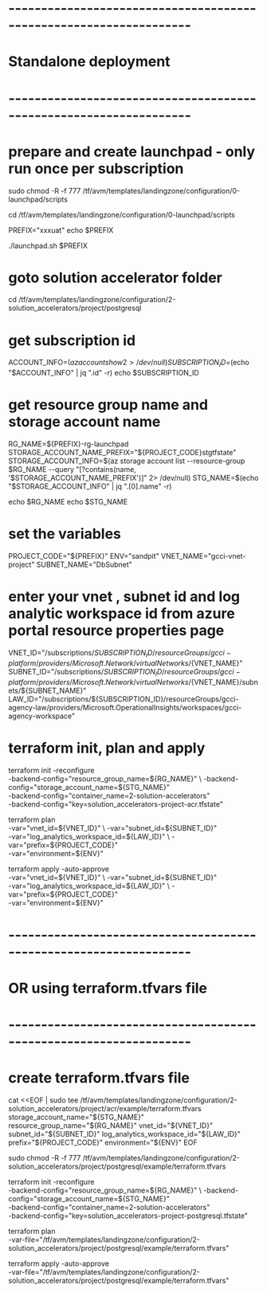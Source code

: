 # ------------------------------------------------------------------
# Standalone deployment 
# ------------------------------------------------------------------

# prepare and create launchpad - only run once per subscription

sudo chmod -R -f 777 /tf/avm/templates/landingzone/configuration/0-launchpad/scripts

cd /tf/avm/templates/landingzone/configuration/0-launchpad/scripts

PREFIX="xxxuat"
echo $PREFIX

./launchpad.sh $PREFIX

# goto solution accelerator folder
cd /tf/avm/templates/landingzone/configuration/2-solution_accelerators/project/postgresql

# get subscription id
ACCOUNT_INFO=$(az account show 2> /dev/null)
SUBSCRIPTION_ID=$(echo "$ACCOUNT_INFO" | jq ".id" -r)
echo $SUBSCRIPTION_ID

# get resource group name and storage account name
RG_NAME=${PREFIX}-rg-launchpad
STORAGE_ACCOUNT_NAME_PREFIX="${PROJECT_CODE}stgtfstate"
STORAGE_ACCOUNT_INFO=$(az storage account list --resource-group $RG_NAME --query "[?contains(name, '$STORAGE_ACCOUNT_NAME_PREFIX')]" 2> /dev/null)
STG_NAME=$(echo "$STORAGE_ACCOUNT_INFO" | jq ".[0].name" -r)

echo $RG_NAME
echo $STG_NAME

# set the variables
PROJECT_CODE="${PREFIX}"
ENV="sandpit"
VNET_NAME="gcci-vnet-project"
SUBNET_NAME="DbSubnet"

# enter your vnet , subnet id and log analytic workspace id from azure portal resource properties page
VNET_ID="/subscriptions/${SUBSCRIPTION_ID}/resourceGroups/gcci-platform/providers/Microsoft.Network/virtualNetworks/${VNET_NAME}"
SUBNET_ID="/subscriptions/${SUBSCRIPTION_ID}/resourceGroups/gcci-platform/providers/Microsoft.Network/virtualNetworks/${VNET_NAME}/subnets/${SUBNET_NAME}"
LAW_ID="/subscriptions/${SUBSCRIPTION_ID}/resourceGroups/gcci-agency-law/providers/Microsoft.OperationalInsights/workspaces/gcci-agency-workspace"

# terraform init, plan and apply

terraform init  -reconfigure \
-backend-config="resource_group_name=${RG_NAME}" \
-backend-config="storage_account_name=${STG_NAME}" \
-backend-config="container_name=2-solution-accelerators" \
-backend-config="key=solution_accelerators-project-acr.tfstate"

terraform plan  \
-var="vnet_id=${VNET_ID}" \
-var="subnet_id=${SUBNET_ID}" \
-var="log_analytics_workspace_id=${LAW_ID}"  \
-var="prefix=${PROJECT_CODE}"  \
-var="environment=${ENV}" 

terraform apply -auto-approve  \
-var="vnet_id=${VNET_ID}" \
-var="subnet_id=${SUBNET_ID}" \
-var="log_analytics_workspace_id=${LAW_ID}" \
-var="prefix=${PROJECT_CODE}"  \
-var="environment=${ENV}" 

# ------------------------------------------------------------------
# OR using terraform.tfvars file
# ------------------------------------------------------------------

# create terraform.tfvars file
cat <<EOF | sudo tee /tf/avm/templates/landingzone/configuration/2-solution_accelerators/project/acr/example/terraform.tfvars
storage_account_name="${STG_NAME}"
resource_group_name="${RG_NAME}"
vnet_id="${VNET_ID}"
subnet_id="${SUBNET_ID}"
log_analytics_workspace_id="${LAW_ID}"
prefix="${PROJECT_CODE}"
environment="${ENV}"
EOF

sudo chmod -R -f 777 /tf/avm/templates/landingzone/configuration/2-solution_accelerators/project/postgresql/example/terraform.tfvars

terraform init  -reconfigure \
-backend-config="resource_group_name=${RG_NAME}" \
-backend-config="storage_account_name=${STG_NAME}" \
-backend-config="container_name=2-solution-accelerators" \
-backend-config="key=solution_accelerators-project-postgresql.tfstate"

terraform plan \
-var-file="/tf/avm/templates/landingzone/configuration/2-solution_accelerators/project/postgresql/example/terraform.tfvars" 

terraform apply -auto-approve \
-var-file="/tf/avm/templates/landingzone/configuration/2-solution_accelerators/project/postgresql/example/terraform.tfvars" 

